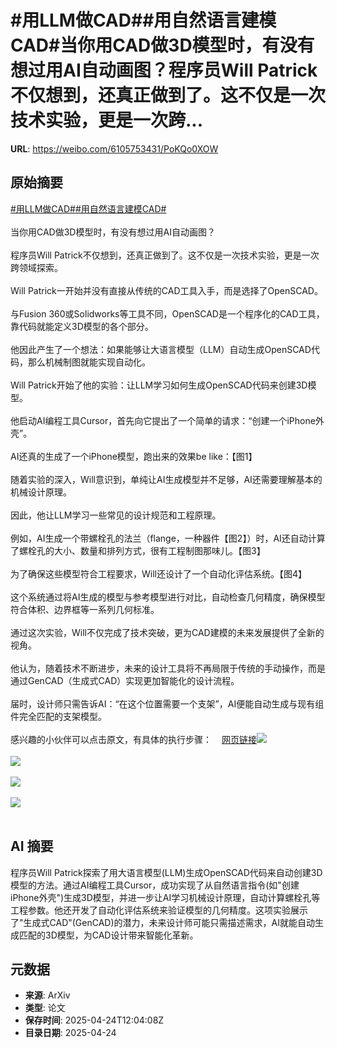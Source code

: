 # #用LLM做CAD##用自然语言建模CAD#当你用CAD做3D模型时，有没有想过用AI自动画图？程序员Will Patrick不仅想到，还真正做到了。这不仅是一次技术实验，更是一次跨...

**URL**: https://weibo.com/6105753431/PoKQo0XOW

## 原始摘要

<a href="https://m.weibo.cn/search?containerid=231522type%3D1%26t%3D10%26q%3D%23%E7%94%A8LLM%E5%81%9ACAD%23&amp;extparam=%23%E7%94%A8LLM%E5%81%9ACAD%23" data-hide=""><span class="surl-text">#用LLM做CAD#</span></a><a href="https://m.weibo.cn/search?containerid=231522type%3D1%26t%3D10%26q%3D%23%E7%94%A8%E8%87%AA%E7%84%B6%E8%AF%AD%E8%A8%80%E5%BB%BA%E6%A8%A1CAD%23&amp;extparam=%23%E7%94%A8%E8%87%AA%E7%84%B6%E8%AF%AD%E8%A8%80%E5%BB%BA%E6%A8%A1CAD%23" data-hide=""><span class="surl-text">#用自然语言建模CAD#</span></a><br><br>当你用CAD做3D模型时，有没有想过用AI自动画图？<br><br>程序员Will Patrick不仅想到，还真正做到了。这不仅是一次技术实验，更是一次跨领域探索。<br><br>Will Patrick一开始并没有直接从传统的CAD工具入手，而是选择了OpenSCAD。<br><br>与Fusion 360或Solidworks等工具不同，OpenSCAD是一个程序化的CAD工具，靠代码就能定义3D模型的各个部分。<br><br>他因此产生了一个想法：如果能够让大语言模型（LLM）自动生成OpenSCAD代码，那么机械制图就能实现自动化。<br><br>Will Patrick开始了他的实验：让LLM学习如何生成OpenSCAD代码来创建3D模型。<br><br>他启动AI编程工具Cursor，首先向它提出了一个简单的请求：“创建一个iPhone外壳”。<br><br>AI还真的生成了一个iPhone模型，跑出来的效果be like：【图1】<br><br>随着实验的深入，Will意识到，单纯让AI生成模型并不足够，AI还需要理解基本的机械设计原理。<br><br>因此，他让LLM学习一些常见的设计规范和工程原理。<br><br>例如，AI生成一个带螺栓孔的法兰（flange，一种器件【图2】）时，AI还自动计算了螺栓孔的大小、数量和排列方式，很有工程制图那味儿。【图3】<br><br>为了确保这些模型符合工程要求，Will还设计了一个自动化评估系统。【图4】<br><br>这个系统通过将AI生成的模型与参考模型进行对比，自动检查几何精度，确保模型符合体积、边界框等一系列几何标准。<br><br>通过这次实验，Will不仅完成了技术突破，更为CAD建模的未来发展提供了全新的视角。<br><br>他认为，随着技术不断进步，未来的设计工具将不再局限于传统的手动操作，而是通过GenCAD（生成式CAD）实现更加智能化的设计流程。<br><br>届时，设计师只需告诉AI：“在这个位置需要一个支架”，AI便能自动生成与现有组件完全匹配的支架模型。<br><br>感兴趣的小伙伴可以点击原文，有具体的执行步骤：<a href="https://weibo.cn/sinaurl?u=https%3A%2F%2Fwillpatrick.xyz%2Ftechnology%2F2025%2F04%2F23%2Fteaching-llms-how-to-solid-model.html" data-hide=""><span class="url-icon"><img style="width: 1rem;height: 1rem" src="https://h5.sinaimg.cn/upload/2015/09/25/3/timeline_card_small_web_default.png" referrerpolicy="no-referrer"></span><span class="surl-text">网页链接</span></a><img style="" src="https://tvax3.sinaimg.cn/large/006Fd7o3gy1i0s006tptmg30hs0biu0b.gif" referrerpolicy="no-referrer"><br><br><img style="" src="https://tvax1.sinaimg.cn/large/006Fd7o3gy1i0s00c3q1dj30qp0zke81.jpg" referrerpolicy="no-referrer"><br><br><img style="" src="https://tvax4.sinaimg.cn/large/006Fd7o3gy1i0s00899l6g30hs0akqfz.gif" referrerpolicy="no-referrer"><br><br><img style="" src="https://tvax2.sinaimg.cn/large/006Fd7o3gy1i0s00hot8lj31660oygth.jpg" referrerpolicy="no-referrer"><br><br>

## AI 摘要

程序员Will Patrick探索了用大语言模型(LLM)生成OpenSCAD代码来自动创建3D模型的方法。通过AI编程工具Cursor，成功实现了从自然语言指令(如"创建iPhone外壳")生成3D模型，并进一步让AI学习机械设计原理，自动计算螺栓孔等工程参数。他还开发了自动化评估系统来验证模型的几何精度。这项实验展示了"生成式CAD"(GenCAD)的潜力，未来设计师可能只需描述需求，AI就能自动生成匹配的3D模型，为CAD设计带来智能化革新。

## 元数据

- **来源**: ArXiv
- **类型**: 论文
- **保存时间**: 2025-04-24T12:04:08Z
- **目录日期**: 2025-04-24
